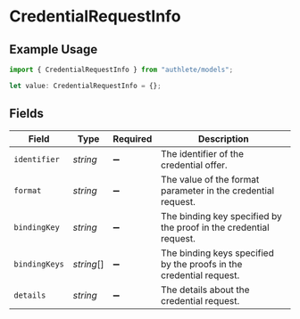 # CredentialRequestInfo

## Example Usage

```typescript
import { CredentialRequestInfo } from "authlete/models";

let value: CredentialRequestInfo = {};
```

## Fields

| Field                                                               | Type                                                                | Required                                                            | Description                                                         |
| ------------------------------------------------------------------- | ------------------------------------------------------------------- | ------------------------------------------------------------------- | ------------------------------------------------------------------- |
| `identifier`                                                        | *string*                                                            | :heavy_minus_sign:                                                  | The identifier of the credential offer.                             |
| `format`                                                            | *string*                                                            | :heavy_minus_sign:                                                  | The value of the format parameter in the credential request.        |
| `bindingKey`                                                        | *string*                                                            | :heavy_minus_sign:                                                  | The binding key specified by the proof in the credential request.   |
| `bindingKeys`                                                       | *string*[]                                                          | :heavy_minus_sign:                                                  | The binding keys specified by the proofs in the credential request. |
| `details`                                                           | *string*                                                            | :heavy_minus_sign:                                                  | The details about the credential request.                           |